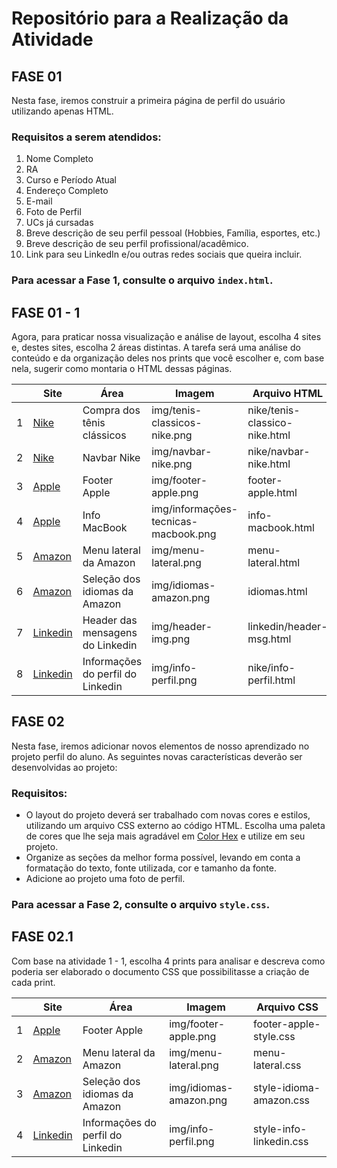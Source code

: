 # Repositório para a Realização da Atividade

## FASE 01
Nesta fase, iremos construir a primeira página de perfil do usuário utilizando apenas HTML. 

### Requisitos a serem atendidos:
1. Nome Completo
2. RA
3. Curso e Período Atual
4. Endereço Completo
5. E-mail
6. Foto de Perfil
7. UCs já cursadas
8. Breve descrição de seu perfil pessoal (Hobbies, Família, esportes, etc.)
9. Breve descrição de seu perfil profissional/acadêmico.
10. Link para seu LinkedIn e/ou outras redes sociais que queira incluir.

### Para acessar a Fase 1, consulte o arquivo `index.html`.

## FASE 01 - 1
Agora, para praticar nossa visualização e análise de layout, escolha 4 sites e, destes sites, escolha 2 áreas distintas. A tarefa será uma análise do conteúdo e da organização deles nos prints que você escolher e, com base nela, sugerir como montaria o HTML dessas páginas.

|   | Site   | Área                           | Imagem                         | Arquivo HTML                        |
|---|--------|--------------------------------|--------------------------------|-------------------------------------|
| 1 | [Nike](https://www.nike.com/) | Compra dos tênis clássicos | img/tenis-classicos-nike.png | nike/tenis-classico-nike.html |
| 2 | [Nike](https://www.nike.com/) | Navbar Nike | img/navbar-nike.png | nike/navbar-nike.html |
| 3 | [Apple](https://www.apple.com/br/) | Footer Apple   | img/footer-apple.png | footer-apple.html|      
| 4 | [Apple](https://www.apple.com/br/macbook-pro/) | Info MacBook | img/informações-tecnicas-macbook.png | info-macbook.html | 
| 5 | [Amazon](https://www.amazon.com/-/pt/ref=nav_logo) | Menu lateral da Amazon | img/menu-lateral.png | menu-lateral.html | 
| 6 | [Amazon](https://www.amazon.com/-/pt/customer-preferences/edit?ie=UTF8&preferencesReturnUrl=%2F-%2Fpt%2Fref%3Dnav_logo&ref_=topnav_lang_ais) | Seleção dos idiomas da Amazon | img/idiomas-amazon.png | idiomas.html |   
| 7 | [Linkedin](https://www.linkedin.com/in/lucas-fernandes-930776235/) | Header das mensagens do Linkedin | img/header-img.png | linkedin/header-msg.html |
| 8 | [Linkedin](https://www.linkedin.com/in/lucas-fernandes-930776235/) | Informações do perfil do Linkedin | img/info-perfil.png | nike/info-perfil.html |

## FASE 02
Nesta fase, iremos adicionar novos elementos de nosso aprendizado no projeto perfil do aluno. As seguintes novas características deverão ser desenvolvidas ao projeto:

### Requisitos:
- O layout do projeto deverá ser trabalhado com novas cores e estilos, utilizando um arquivo CSS externo ao código HTML. Escolha uma paleta de cores que lhe seja mais agradável em [Color Hex](https://www.color-hex.com/color-palettes/) e utilize em seu projeto.
- Organize as seções da melhor forma possível, levando em conta a formatação do texto, fonte utilizada, cor e tamanho da fonte.
- Adicione ao projeto uma foto de perfil.

### Para acessar a Fase 2, consulte o arquivo `style.css`.

## FASE 02.1
Com base na atividade 1 - 1, escolha 4 prints para analisar e descreva como poderia ser elaborado o documento CSS que possibilitasse a criação de cada print.

|   | Site   | Área                           | Imagem                         | Arquivo CSS                        |
|---|--------|--------------------------------|--------------------------------|-------------------------------------|
| 1 | [Apple](https://www.apple.com/br/) | Footer Apple   | img/footer-apple.png | footer-apple-style.css|    
| 2 | [Amazon](https://www.amazon.com/-/pt/ref=nav_logo) | Menu lateral da Amazon | img/menu-lateral.png | menu-lateral.css | 
| 3 | [Amazon](https://www.amazon.com/-/pt/customer-preferences/edit?ie=UTF8&preferencesReturnUrl=%2F-%2Fpt%2Fref%3Dnav_logo&ref_=topnav_lang_ais) | Seleção dos idiomas da Amazon | img/idiomas-amazon.png | style-idioma-amazon.css | 
| 4 | [Linkedin](https://www.linkedin.com/in/lucas-fernandes-930776235/) | Informações do perfil do Linkedin | img/info-perfil.png | style-info-linkedin.css |
